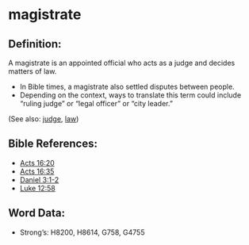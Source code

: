 # magistrate

## Definition:

A magistrate is an appointed official who acts as a judge and decides matters of law.

* In Bible times, a magistrate also settled disputes between people.
* Depending on the context, ways to translate this term could include “ruling judge” or “legal officer” or “city leader.”

(See also: [judge](../other/judgeposition.md), [law](../kt/lawofmoses.md))

## Bible References:

* [Acts 16:20](rc://en/tn/help/act/16/20)
* [Acts 16:35](rc://en/tn/help/act/16/35)
* [Daniel 3:1-2](rc://en/tn/help/dan/03/01)
* [Luke 12:58](rc://en/tn/help/luk/12/58)

## Word Data:

* Strong’s: H8200, H8614, G758, G4755
